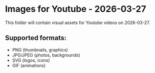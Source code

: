 # Images for Youtube - 2026-03-27

This folder will contain visual assets for Youtube videos on 2026-03-27.

## Supported formats:
- PNG (thumbnails, graphics)
- JPG/JPEG (photos, backgrounds)
- SVG (logos, icons)
- GIF (animations)
